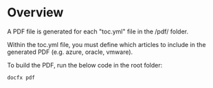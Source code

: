 # Overview

A PDF file is generated for each "toc.yml" file in the /pdf/ folder.

Within the toc.yml file, you must define which articles to include in the generated PDF (e.g. azure, oracle, vmware).

To build the PDF, run the below code in the root folder:

```bash
docfx pdf
```
